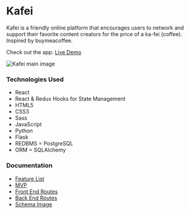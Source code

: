 # Kafei

Kafei is a friendly online platform that encourages users to network and support their favorite content creators for the price of a ka-fei (coffee). Inspired by buymeacoffee.

Check out the app: [Live Demo](https://ka-fei.herokuapp.com/)

![Kafei main image](kafei.gif) 

### Technologies Used

* React
* React & Redux Hooks for State Management
* HTML5
* CSS3
* Sass
* JavaScript
* Python
* Flask
* REDBMS = PostgreSQL
* ORM = SQLAlchemy

### Documentation

* [Feature List](/documentation/featureList.md)
* [MVP](/documentation/MVP.md)
* [Front End Routes](/documentation/frontEndRoutes.md)
* [Back End Routes](/documentation/backEndRoutes.md)
* [Schema Image](/documentation/schema.png)

